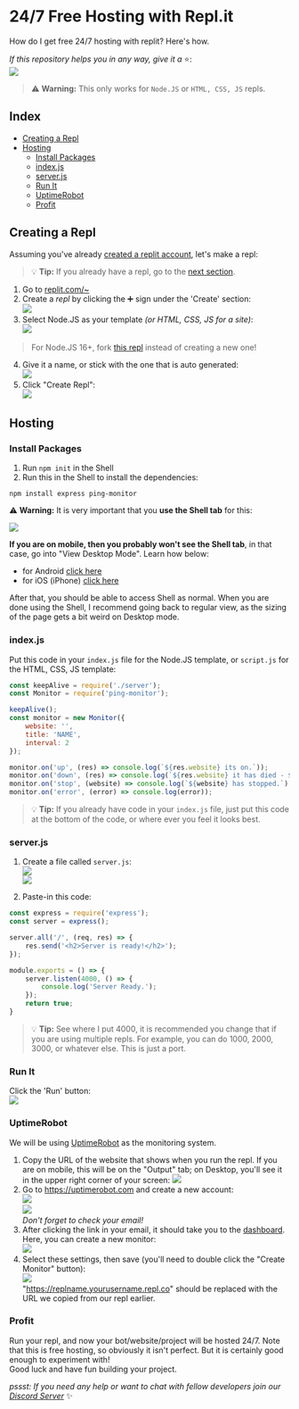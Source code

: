 # 24/7 Free Hosting with Repl.it
How do I get free 24/7 hosting with replit? Here's how.

*If this repository helps you in any way, give it a* :star:\:\
![](https://user-images.githubusercontent.com/69215413/146993173-a8bede48-c001-4028-bf77-626113d599a6.png)

> :warning: **Warning:** This only works for `Node.JS` or `HTML, CSS, JS` repls.
## Index
- [Creating a Repl](#creating-a-repl)
- [Hosting](#hosting)
    - [Install Packages](#install-packages)
    - [index.js](#indexjs)
    - [server.js](#serverjs)
    - [Run It](#run-it)
    - [UptimeRobot](#uptimerobot)
    - [Profit](#profit)

## Creating a Repl
Assuming you've already [created a replit account](https://replit.com/signup), let's make a repl:
> 💡 **Tip:** If you already have a repl, go to the [next section](#hosting).

1. Go to [replit.com/~](https://replit.com/~)
2. Create a *repl* by clicking the ➕ sign under the 'Create' section:\
![](https://user-images.githubusercontent.com/69215413/146983219-89cfbaae-c309-4f20-8ef1-b53143c8284d.png)
3. Select Node.JS as your template *(or HTML, CSS, JS for a site)*:\
![](https://user-images.githubusercontent.com/69215413/146983331-73da02f0-b3de-4481-9dec-5693f461c9a7.png)
> For Node.JS 16+, fork [this repl](https://replit.com/@piemadd/Node-1661) instead of creating a new one!
4. Give it a name, or stick with the one that is auto generated:\
![](https://user-images.githubusercontent.com/69215413/146983436-9a3fc61d-9ce5-4d8e-bfac-007afb001f43.png)
5. Click "Create Repl":\
![](https://user-images.githubusercontent.com/69215413/146983645-2bb54241-6ba9-49d1-a2ad-1c84e63f96ec.png)

## Hosting
### Install Packages
1. Run `npm init` in the Shell
2. Run this in the Shell to install the dependencies:
```sh-session
npm install express ping-monitor
```

⚠️ **Warning:** It is very important that you **use the Shell tab** for this:

![](https://user-images.githubusercontent.com/69215413/146991197-2e6ae207-942d-473f-ad1e-6cb78067cef8.png)

**If you are on mobile, then you probably won't see the Shell tab**, in that case, go into "View Desktop Mode". Learn how below:
- for Android [click here](https://www.techadvisor.com/how-to/google-android/view-desktop-websites-android-3791327/#:~:text=On%20your%20Android%20device%2C%20open,revert%20to%20the%20desktop%20version.)
- for iOS (iPhone) [click here](https://browserhow.com/how-to-request-and-view-desktop-site-on-safari-ios-ipados/)

After that, you should be able to access Shell as normal. When you are done using the Shell, I recommend going back to regular view, as the sizing of the page gets a bit weird on Desktop mode.

### index.js
Put this code in your `index.js` file for the Node.JS template, or `script.js` for the HTML, CSS, JS template:
```js
const keepAlive = require('./server');
const Monitor = require('ping-monitor');

keepAlive();
const monitor = new Monitor({
    website: '',
    title: 'NAME',
    interval: 2
});

monitor.on('up', (res) => console.log(`${res.website} its on.`));
monitor.on('down', (res) => console.log(`${res.website} it has died - ${res.statusMessage}`));
monitor.on('stop', (website) => console.log(`${website} has stopped.`) );
monitor.on('error', (error) => console.log(error));
```
> 💡 **Tip:** If you already have code in your `index.js` file, just put this code at the bottom of the code, or where ever you feel it looks best.

### server.js
1. Create a file called `server.js`:\
![](https://user-images.githubusercontent.com/69215413/146991492-2b9714dc-23d7-4d98-a932-57283a91b9cd.png)\
![](https://user-images.githubusercontent.com/69215413/146991520-d795f4d9-21ab-4014-a685-5007fb44d96d.png)

2. Paste-in this code:
```js
const express = require('express');
const server = express();

server.all('/', (req, res) => {
    res.send('<h2>Server is ready!</h2>');
});

module.exports = () => {
    server.listen(4000, () => {
        console.log('Server Ready.');
    });
    return true;
}
```
> 💡 **Tip:** See where I put 4000, it is recommended you change that if you are using multiple repls. For example, you can do 1000, 2000, 3000, or whatever else. This is just a port.

### Run It
Click the 'Run' button:\
![](https://user-images.githubusercontent.com/69215413/146987397-637e9f1a-2987-459b-86ef-bc651ca525be.png)

### UptimeRobot
We will be using [UptimeRobot](https://uptimerobot.com/) as the monitoring system.

1. Copy the URL of the website that shows when you run the repl. If you are on mobile, this will be on the "Output" tab; on Desktop, you'll see it in the upper right corner of your screen:
![](https://user-images.githubusercontent.com/69215413/146987775-56f77514-c7c1-4a67-8d81-7de17200d99b.png)
2. Go to https://uptimerobot.com and create a new account:\
![](https://user-images.githubusercontent.com/69215413/146987913-f3fdd1b7-c2e0-4f2b-8bf0-246310c11209.png)\
![](https://user-images.githubusercontent.com/69215413/146988111-d8c10c44-5ea7-4926-a404-024a9ae88bee.png)\
*Don't forget to check your email!*
3. After clicking the link in your email, it should take you to the [dashboard](https://uptimerobot.com/dashboard#mainDashboard). Here, you can create a new monitor:\
![](https://user-images.githubusercontent.com/69215413/146988709-752cb7fd-0419-4097-90cf-c065607fce98.png)
4. Select these settings, then save (you'll need to double click the "Create Monitor" button):\
![](https://user-images.githubusercontent.com/69215413/146994547-724773fb-a1fd-4f85-b325-4e070cb4dd99.png)\
"https://replname.yourusername.repl.co" should be replaced with the URL we copied from our repl earlier.

### Profit
Run your repl, and now your bot/website/project will be hosted 24/7. Note that this is free hosting, so obviously it isn't perfect. But it is certainly good enough to experiment with!\
Good luck and have fun building your project.

*pssst: If you need any help or want to chat with fellow developers join our [Discord Server](https://discord.gg/Ujn7MJDTeq)* ✨
